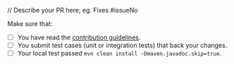 // Describe your PR here; eg. Fixes #issueNo

<!--
Thank you for proposing a pull request. This template will guide you through the essential steps necessary for a pull request.
-->
Make sure that:

- [ ] You have read the [contribution guidelines](https://shenyu.apache.org/projects/shenyu/contributor/).
- [ ] You submit test cases (unit or integration tests) that back your changes.
- [ ] Your local test passed `mvn clean install -Dmaven.javadoc.skip=true`.
